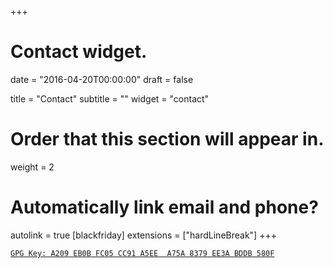 +++
# Contact widget.

date = "2016-04-20T00:00:00"
draft = false

title = "Contact"
subtitle = ""
widget = "contact"


# Order that this section will appear in.
weight = 2

# Automatically link email and phone?
autolink = true
[blackfriday]
  extensions = ["hardLineBreak"]
+++

<a href="http://pool.sks-keyservers.net/pks/lookup?op=vindex&search=0x8379ee3abddb580f">``GPG Key: A209 EB0B FC05 CC91 A5EE  A75A 8379 EE3A BDDB 580F``</a>
